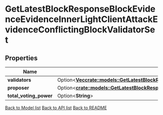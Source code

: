 # GetLatestBlockResponseBlockEvidenceEvidenceInnerLightClientAttackEvidenceConflictingBlockValidatorSet

## Properties

Name | Type | Description | Notes
------------ | ------------- | ------------- | -------------
**validators** | Option<[**Vec<crate::models::GetLatestBlockResponseBlockEvidenceEvidenceInnerLightClientAttackEvidenceConflictingBlockValidatorSetValidatorsInner>**](GetLatestBlock_response_block_evidence_evidence_inner_light_client_attack_evidence_conflicting_block_validator_set_validators_inner.md)> |  | [optional]
**proposer** | Option<[**crate::models::GetLatestBlockResponseBlockEvidenceEvidenceInnerLightClientAttackEvidenceConflictingBlockValidatorSetValidatorsInner**](GetLatestBlock_response_block_evidence_evidence_inner_light_client_attack_evidence_conflicting_block_validator_set_validators_inner.md)> |  | [optional]
**total_voting_power** | Option<**String**> |  | [optional]

[Back to Model list](../README.md#documentation-for-models) [Back to API list](../README.md#documentation-for-api-endpoints) [Back to README](../README.md)


